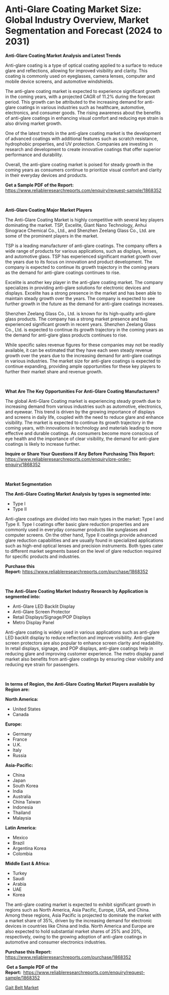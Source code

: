 <p><h1>Anti-Glare Coating Market Size: Global Industry Overview, Market Segmentation and Forecast (2024 to 2031)</h1></p><p><strong>Anti-Glare Coating Market Analysis and Latest Trends</strong></p>
<p><p>Anti-glare coating is a type of optical coating applied to a surface to reduce glare and reflections, allowing for improved visibility and clarity. This coating is commonly used on eyeglasses, camera lenses, computer and mobile device screens, and automotive windshields.</p><p>The anti-glare coating market is expected to experience significant growth in the coming years, with a projected CAGR of 11.2% during the forecast period. This growth can be attributed to the increasing demand for anti-glare coatings in various industries such as healthcare, automotive, electronics, and consumer goods. The rising awareness about the benefits of anti-glare coatings in enhancing visual comfort and reducing eye strain is also driving market growth.</p><p>One of the latest trends in the anti-glare coating market is the development of advanced coatings with additional features such as scratch resistance, hydrophobic properties, and UV protection. Companies are investing in research and development to create innovative coatings that offer superior performance and durability.</p><p>Overall, the anti-glare coating market is poised for steady growth in the coming years as consumers continue to prioritize visual comfort and clarity in their everyday devices and products.</p></p>
<p><strong>Get a Sample PDF of the Report:&nbsp;</strong> <a href="https://www.reliableresearchreports.com/enquiry/request-sample/1868352">https://www.reliableresearchreports.com/enquiry/request-sample/1868352</a></p>
<p>&nbsp;</p>
<p><strong>Anti-Glare Coating Major Market Players</strong></p>
<p><p>The Anti-Glare Coating Market is highly competitive with several key players dominating the market. TSP, Excelite, Giant Nano Technology, Anhui Sinograce Chemical Co., Ltd., and Shenzhen Zeelang Glass Co., Ltd. are some of the prominent players in the market.</p><p>TSP is a leading manufacturer of anti-glare coatings. The company offers a wide range of products for various applications, such as displays, lenses, and automotive glass. TSP has experienced significant market growth over the years due to its focus on innovation and product development. The company is expected to continue its growth trajectory in the coming years as the demand for anti-glare coatings continues to rise.</p><p>Excelite is another key player in the anti-glare coating market. The company specializes in providing anti-glare solutions for electronic devices and displays. Excelite has a strong presence in the market and has been able to maintain steady growth over the years. The company is expected to see further growth in the future as the demand for anti-glare coatings increases.</p><p>Shenzhen Zeelang Glass Co., Ltd. is known for its high-quality anti-glare glass products. The company has a strong market presence and has experienced significant growth in recent years. Shenzhen Zeelang Glass Co., Ltd. is expected to continue its growth trajectory in the coming years as the demand for anti-glare glass products continues to rise.</p><p>While specific sales revenue figures for these companies may not be readily available, it can be estimated that they have each seen steady revenue growth over the years due to the increasing demand for anti-glare coatings in various industries. The market size for anti-glare coatings is expected to continue expanding, providing ample opportunities for these key players to further their market share and revenue growth.</p></p>
<p>&nbsp;</p>
<p><strong>What Are The Key Opportunities For Anti-Glare Coating Manufacturers?</strong></p>
<p><p>The global Anti-Glare Coating market is experiencing steady growth due to increasing demand from various industries such as automotive, electronics, and eyewear. This trend is driven by the growing importance of displays and screens in daily life, coupled with the need to reduce glare and enhance visibility. The market is expected to continue its growth trajectory in the coming years, with innovations in technology and materials leading to more effective and durable coatings. As consumers become more conscious of eye health and the importance of clear visibility, the demand for anti-glare coatings is likely to increase further.</p></p>
<p><strong>Inquire or Share Your Questions If Any Before Purchasing This Report:</strong> <a href="https://www.reliableresearchreports.com/enquiry/pre-order-enquiry/1868352">https://www.reliableresearchreports.com/enquiry/pre-order-enquiry/1868352</a></p>
<p>&nbsp;</p>
<p><strong>Market Segmentation</strong></p>
<p><strong>The Anti-Glare Coating Market Analysis by types is segmented into:</strong></p>
<p><ul><li>Type I</li><li>Type II</li></ul></p>
<p><p>Anti-glare coatings are divided into two main types in the market: Type I and Type II. Type I coatings offer basic glare reduction properties and are commonly used in everyday consumer products like sunglasses and computer screens. On the other hand, Type II coatings provide advanced glare reduction capabilities and are usually found in specialized applications such as high-end optical lenses and precision instruments. Both types cater to different market segments based on the level of glare reduction required for specific products and industries.</p></p>
<p><strong>Purchase this Report:&nbsp;</strong><a href="https://www.reliableresearchreports.com/purchase/1868352">https://www.reliableresearchreports.com/purchase/1868352</a></p>
<p>&nbsp;</p>
<p><strong>The Anti-Glare Coating Market Industry Research by Application is segmented into:</strong></p>
<p><ul><li>Anti-Glare LED Backlit Display</li><li>Anti-Glare Screen Protector</li><li>Retail Displays/Signage/POP Displays</li><li>Metro Display Panel</li></ul></p>
<p><p>Anti-glare coating is widely used in various applications such as anti-glare LED backlit display to reduce reflection and improve visibility. Anti-glare screen protectors are also popular to enhance screen clarity and readability. In retail displays, signage, and POP displays, anti-glare coatings help in reducing glare and improving customer experience. The metro display panel market also benefits from anti-glare coatings by ensuring clear visibility and reducing eye strain for passengers.</p></p>
<p>&nbsp;</p>
<p><strong>In terms of Region, the Anti-Glare Coating Market Players available by Region are:</strong></p>
<p>
    <p> <strong> North America: </strong>
        <ul>
            <li>United States</li>
            <li>Canada</li>
        </ul>
        </p> 
    <p> <strong> Europe: </strong>
        <ul>
            <li>Germany</li>
            <li>France</li>
            <li>U.K.</li>
            <li>Italy</li>
            <li>Russia</li>
        </ul>
        </p> 
    <p> <strong> Asia-Pacific: </strong>
        <ul>
            <li>China</li>
            <li>Japan</li>
            <li>South Korea</li>
            <li>India</li>
            <li>Australia</li>
            <li>China Taiwan</li>
            <li>Indonesia</li>
            <li>Thailand</li>
            <li>Malaysia</li>
        </ul>
        </p> 
    <p> <strong> Latin America: </strong>
        <ul>
            <li>Mexico</li>
            <li>Brazil</li>
            <li>Argentina Korea</li>
            <li>Colombia</li>
        </ul>
        </p> 
    <p> <strong> Middle East & Africa: </strong>
        <ul>
            <li>Turkey</li>
            <li>Saudi</li>
            <li>Arabia</li>
            <li>UAE</li>
            <li>Korea</li>
        </ul>
    </p>
    </p>
<p><p>The anti-glare coating market is expected to exhibit significant growth in regions such as North America, Asia Pacific, Europe, USA, and China. Among these regions, Asia Pacific is projected to dominate the market with a market share of 35%, driven by the increasing demand for electronic devices in countries like China and India. North America and Europe are also expected to hold substantial market shares of 25% and 20%, respectively, owing to the growing adoption of anti-glare coatings in automotive and consumer electronics industries.</p></p>
<p><strong>Purchase this Report: </strong><a href="https://www.reliableresearchreports.com/purchase/1868352">https://www.reliableresearchreports.com/purchase/1868352</a></p>
<p>&nbsp;<strong>Get a Sample PDF of the Report:&nbsp;&nbsp;</strong><a href="https://www.reliableresearchreports.com/enquiry/request-sample/1868352">https://www.reliableresearchreports.com/enquiry/request-sample/1868352</a></p>
<p><strong></strong></p>
<p><p><a href="https://noble-drawer-34c.notion.site/Gait-Belt-Market-Offers-Provide-Insightful-Data-for-the-Time-Period-from-2024-to-2031-and-also-Provi-05d92a107a264b89a55465ec1a747821">Gait Belt Market</a></p></p>
